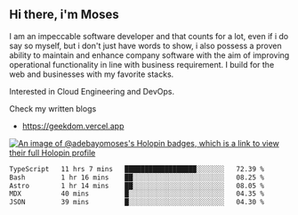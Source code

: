 ## Hi there, i'm Moses

I am an impeccable software developer and that counts for a lot, even if i do say so myself, but i don't just have words to show, i also possess a proven ability to maintain and enhance company software with the aim of improving operational functionality in line with business requirement. I build for the web and businesses with my favorite stacks.

Interested in Cloud Engineering and DevOps.

Check my written blogs
- https://geekdom.vercel.app

[![An image of @adebayomoses's Holopin badges, which is a link to view their full Holopin profile](https://holopin.me/adebayomoses)](https://holopin.io/@adebayomoses)

<!--START_SECTION:waka-->

```txt
TypeScript   11 hrs 7 mins   ██████████████████░░░░░░░   72.39 %
Bash         1 hr 16 mins    ██░░░░░░░░░░░░░░░░░░░░░░░   08.25 %
Astro        1 hr 14 mins    ██░░░░░░░░░░░░░░░░░░░░░░░   08.05 %
MDX          40 mins         █░░░░░░░░░░░░░░░░░░░░░░░░   04.35 %
JSON         39 mins         █░░░░░░░░░░░░░░░░░░░░░░░░   04.30 %
```

<!--END_SECTION:waka-->
